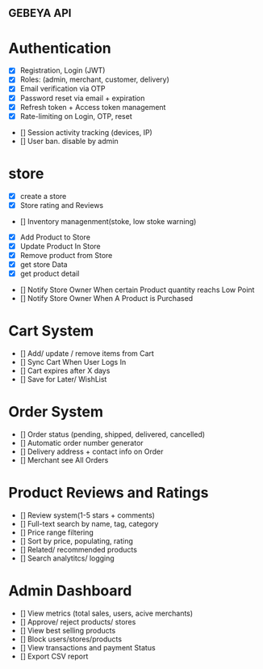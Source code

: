 ## GEBEYA API

# Authentication
 - [x] Registration, Login (JWT)
 - [x] Roles: (admin, merchant, customer, delivery)
 - [x] Email verification via OTP
 - [x] Password reset via email + expiration
 - [x] Refresh token + Access token management
 - [x] Rate-limiting on Login, OTP, reset
 - [] Session activity tracking (devices, IP)
 - [] User ban. disable by admin

# store 
  - [x] create a store
  - [x] Store rating and Reviews
  - [] Inventory managenment(stoke, low stoke warning)
  - [x] Add Product to Store
  - [x] Update Product In Store
  - [x] Remove product from Store 
  - [x] get store Data
  - [x] get product detail 
  - [] Notify Store Owner When certain Product quantity reachs Low Point
  - [] Notify Store Owner When A Product is Purchased

# Cart System
  - [] Add/ update / remove items from Cart
  - [] Sync Cart When User Logs In
  - [] Cart expires after X days
  - [] Save for Later/ WishList

# Order System
  - [] Order status (pending, shipped, delivered, cancelled)
  - [] Automatic order number generator
  - [] Delivery address + contact info on Order
  - [] Merchant see All Orders

# Product Reviews and Ratings
  - [] Review system(1-5 stars + comments)
  - [] Full-text search by name, tag, category
  - [] Price range filtering
  - [] Sort by price, populating, rating
  - [] Related/ recommended products
  - [] Search analytitcs/ logging

# Admin Dashboard
  - [] View metrics (total sales, users, acive merchants)
  - [] Approve/ reject products/ stores
  - [] View best selling products
  - [] Block users/stores/products
  - [] View transactions and payment Status
  - [] Export CSV report


<!-- # Customer
  [] register
  [] search store
  [] search product
  [] send email when purchase made
  [] make a purchase 
  [] add  -->

